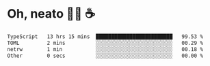 # Oh, neato 🧑‍💻 ☕

<!--START_SECTION:waka-->

```txt
TypeScript   13 hrs 15 mins  █████████████████████████   99.53 %
TOML         2 mins          ░░░░░░░░░░░░░░░░░░░░░░░░░   00.29 %
netrw        1 min           ░░░░░░░░░░░░░░░░░░░░░░░░░   00.18 %
Other        0 secs          ░░░░░░░░░░░░░░░░░░░░░░░░░   00.00 %
```

<!--END_SECTION:waka-->
